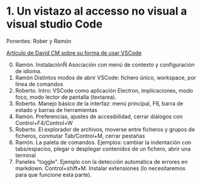 # 1. Un vistazo al accesso no visual a visual studio Code

Ponentes: Rober y Ramón

[Artículo de David CM sobre su forma de usar VSCode](https://davidacm.github.io/posts/programacion/2022/10/01/VSCode-con-NVDA.html)

0. Ramón. InstalaciónÑ Asociación con menú de contexto y configuración de idioma.
1. Ramón Distintos modos de abrir VSCode: fichero único, workspace, por línea de comandos
2. Roberto. Intro: VSCode como aplicación Electron, implicaciones, modo foco, modo lector de pantalla (textarea).
3. Roberto. Manejo básico de la interfaz: menú principal, F6, barra de estado y barras de herramientas
4. Ramón. Preferencias, ajustes de accesibilidad, cerrar diálogos con Control+F4/Control+W
5. Roberto. El explorador de archivos, moverse entre ficheros y grupos de ficheros, conmutar Tab/Control+M, cerrar pestañas
6. Ramón. La paleta de comandos. Ejemplos: cambiar la indentación con tabs/espacios, plegar o desplegar contenidos de un fichero, abrir una terminal
7. Paneles "toggle". Ejemplo con la detección automática de errores en markdown. Control+shift+M. Instalar extensiones (lo necesitaremos para que funcione esta parte).
